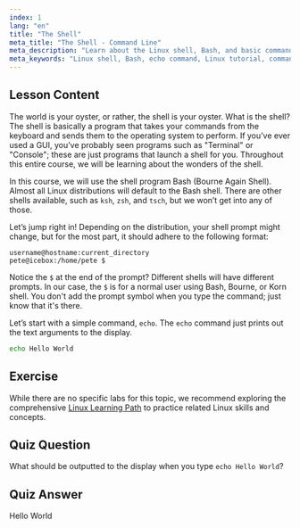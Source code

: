 ```yaml
---
index: 1
lang: "en"
title: "The Shell"
meta_title: "The Shell - Command Line"
meta_description: "Learn about the Linux shell, Bash, and basic commands like 'echo'. Understand shell prompts and start your Linux journey with this beginner-friendly guide."
meta_keywords: "Linux shell, Bash, echo command, Linux tutorial, command line, beginner Linux, shell prompt, Linux guide"
---
```


## Lesson Content

The world is your oyster, or rather, the shell is your oyster. What is the shell? The shell is basically a program that takes your commands from the keyboard and sends them to the operating system to perform. If you’ve ever used a GUI, you’ve probably seen programs such as "Terminal" or "Console"; these are just programs that launch a shell for you. Throughout this entire course, we will be learning about the wonders of the shell.

In this course, we will use the shell program Bash (Bourne Again Shell). Almost all Linux distributions will default to the Bash shell. There are other shells available, such as `ksh`, `zsh`, and `tsch`, but we won’t get into any of those.

Let’s jump right in! Depending on the distribution, your shell prompt might change, but for the most part, it should adhere to the following format:

```plaintext
username@hostname:current_directory
pete@icebox:/home/pete $
```

Notice the `$` at the end of the prompt? Different shells will have different prompts. In our case, the `$` is for a normal user using Bash, Bourne, or Korn shell. You don't add the prompt symbol when you type the command; just know that it's there.

Let’s start with a simple command, `echo`. The `echo` command just prints out the text arguments to the display.

```bash
echo Hello World
```

## Exercise

While there are no specific labs for this topic, we recommend exploring the comprehensive [Linux Learning Path](https://labex.io/learn/linux) to practice related Linux skills and concepts.

## Quiz Question

What should be outputted to the display when you type `echo Hello World`?

## Quiz Answer

Hello World
